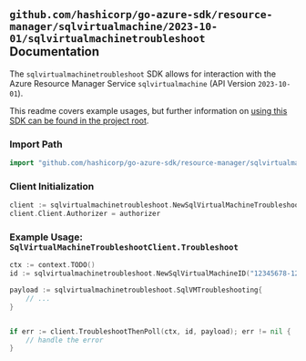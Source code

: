 
## `github.com/hashicorp/go-azure-sdk/resource-manager/sqlvirtualmachine/2023-10-01/sqlvirtualmachinetroubleshoot` Documentation

The `sqlvirtualmachinetroubleshoot` SDK allows for interaction with the Azure Resource Manager Service `sqlvirtualmachine` (API Version `2023-10-01`).

This readme covers example usages, but further information on [using this SDK can be found in the project root](https://github.com/hashicorp/go-azure-sdk/tree/main/docs).

### Import Path

```go
import "github.com/hashicorp/go-azure-sdk/resource-manager/sqlvirtualmachine/2023-10-01/sqlvirtualmachinetroubleshoot"
```


### Client Initialization

```go
client := sqlvirtualmachinetroubleshoot.NewSqlVirtualMachineTroubleshootClientWithBaseURI("https://management.azure.com")
client.Client.Authorizer = authorizer
```


### Example Usage: `SqlVirtualMachineTroubleshootClient.Troubleshoot`

```go
ctx := context.TODO()
id := sqlvirtualmachinetroubleshoot.NewSqlVirtualMachineID("12345678-1234-9876-4563-123456789012", "example-resource-group", "sqlVirtualMachineValue")

payload := sqlvirtualmachinetroubleshoot.SqlVMTroubleshooting{
	// ...
}


if err := client.TroubleshootThenPoll(ctx, id, payload); err != nil {
	// handle the error
}
```
